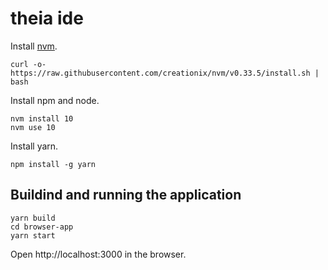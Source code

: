 # theia ide

Install [nvm](https://github.com/creationix/nvm#install-script).

    curl -o- https://raw.githubusercontent.com/creationix/nvm/v0.33.5/install.sh | bash

Install npm and node.

    nvm install 10
    nvm use 10

Install yarn.

    npm install -g yarn

## Buildind and running the application

    yarn build
    cd browser-app
    yarn start

Open http://localhost:3000 in the browser.

